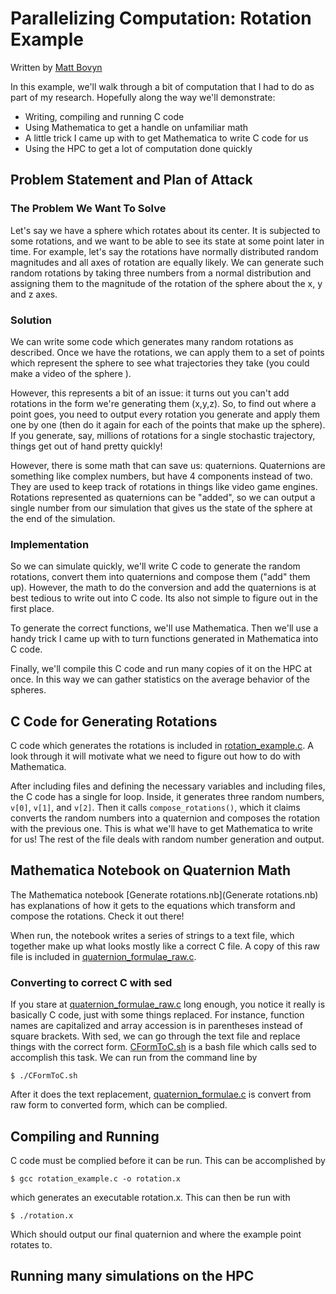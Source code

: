 # Parallelizing Computation: Rotation Example
Written by [Matt Bovyn](https://github.com/mbovyn)

In this example, we'll walk through a bit of computation that I had to do as part of my research. Hopefully along the way we'll demonstrate:
* Writing, compiling and running C code
* Using Mathematica to get a handle on unfamiliar math
* A little trick I came up with to get Mathematica to write C code for us
* Using the HPC to get a lot of computation done quickly

<a name="intro"></a>
## Problem Statement and Plan of Attack

### The Problem We Want To Solve

Let's say we have a sphere which rotates about its center. It is subjected to some rotations, and we want to be able to see its state at some point later in time. For example, let's say the rotations have normally distributed random magnitudes and all axes of rotation are equally likely. We can generate such random rotations by taking three numbers from a normal distribution and assigning them to the magnitude of the rotation of the sphere about the x, y and z axes.

### Solution

We can write some code which generates many random rotations as described. Once we have the rotations, we can apply them to a set of points which represent the sphere to see what trajectories they take (you could make a video of the sphere ).

However, this represents a bit of an issue: it turns out you can't add rotations in the form we're generating them (x,y,z). So, to find out where a point goes, you need to output every rotation you generate and apply them one by one (then do it again for each of the points that make up the sphere). If you generate, say, millions of rotations for a single stochastic trajectory, things get out of hand pretty quickly!

However, there is some math that can save us: quaternions. Quaternions are something like complex numbers, but have 4 components instead of two. They are used to keep track of rotations in things like video game engines. Rotations represented as quaternions can be "added", so we can output a single number from our simulation that gives us the state of the sphere at the end of the simulation.

### Implementation

So we can simulate quickly, we'll write C code to generate the random rotations, convert them into quaternions and compose them ("add" them up). However, the math to do the conversion and add the quaternions is at best tedious to write out into C code. Its also not simple to figure out in the first place.

To generate the correct functions, we'll use Mathematica. Then we'll use a handy trick I came up with to turn functions generated in Mathematica into C code.

Finally, we'll compile this C code and run many copies of it on the HPC at once. In this way we can gather statistics on the average behavior of the spheres.

<a name="C"></a>
## C Code for Generating Rotations

C code which generates the rotations is included in [rotation_example.c](rotation_example.c). A look through it will motivate what we need to figure out how to do with Mathematica.

After including files and defining the necessary variables and including files, the C code has a single for loop. Inside, it generates three random numbers, `v[0]`, `v[1]`, and `v[2]`. Then it calls `compose_rotations()`, which it claims converts the random numbers into a quaternion and composes the rotation with the previous one. This is what we'll have to get Mathematica to write for us! The rest of the file deals with random number generation and output.

<a name="Mathematica"></a>
## Mathematica Notebook on Quaternion Math

The Mathematica notebook [Generate rotations.nb](Generate rotations.nb) has explanations of how it gets to the equations which transform and compose the rotations. Check it out there!

When run, the notebook writes a series of strings to a text file, which together make up what looks mostly like a correct C file. A copy of this raw file is included in [quaternion_formulae_raw.c](quaternion_formulae_raw.c).

<a name="sed"></a>
### Converting to correct C with sed

If you stare at [quaternion_formulae_raw.c](quaternion_formulae_raw.c) long enough, you notice it really is basically C code, just with some things replaced. For instance, function names are capitalized and array accession is in parentheses instead of square brackets. With sed, we can go through the text file and replace things with the correct form. [CFormToC.sh](CFormToC.sh) is a bash file which calls sed to accomplish this task. We can run from the command line by
```
$ ./CFormToC.sh
```
After it does the text replacement, [quaternion_formulae.c](quaternion_formulae.c) is convert from raw form to converted form, which can be complied.

## Compiling and Running

C code must be complied before it can be run. This can be accomplished by
```
$ gcc rotation_example.c -o rotation.x
```
which generates an executable rotation.x. This can then be run with
```
$ ./rotation.x
```
Which should output our final quaternion and where the example point rotates to.

<!-- <a name="HPC"></a> -->
## Running many simulations on the HPC

